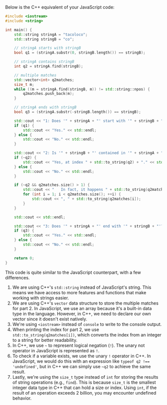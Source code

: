 Below is the C++ equivalent of your JavaScript code:
```cpp
#include <iostream>
#include <string>

int main() {
    std::string stringA = "tacoloco";
    std::string stringB = "co";

    // stringA starts with stringB
    bool q1 = (stringA.substr(0, stringB.length()) == stringB);

    // stringA contains stringB
    int q2 = stringA.find(stringB);

    // multiple matches
    std::vector<int> q2matches;
    size_t m;
    while ((m = stringA.find(stringB, m)) != std::string::npos) {
        q2matches.push_back(m);
    }

    // stringA ends with stringB
    bool q3 = (stringA.substr(-stringB.length()) == stringB);

    std::cout << "1: Does '" + stringA + "' start with '" + stringB + "'? ";
    if (q1) {
        std::cout << "Yes." << std::endl;
    } else {
        std::cout << "No." << std::endl;
    }

    std::cout << "2: Is '" + stringB + "' contained in '" + stringA + "'? ";
    if (~q2) {
        std::cout << "Yes, at index " + std::to_string(q2) + "." << std::endl;
    } else {
        std::cout << "No." << std::endl;
    }

    if (~q2 && q2matches.size() > 1) {
        std::cout << "   In fact, it happens " + std::to_string(q2matches.size()) + " times within '" + stringA + "', at index" + ((q2matches.size() > 1) ? "es" : "") + " " + std::to_string(q2matches[0]) + ".";
        for (int i = 1; i < q2matches.size(); ++i) {
            std::cout << ", " + std::to_string(q2matches[i]);
        }
    }

    std::cout << std::endl;

    std::cout << "3: Does '" + stringA + "' end with '" + stringB + "'? ";
    if (q3) {
        std::cout << "Yes." << std::endl;
    } else {
        std::cout << "No." << std::endl;
    }

    return 0;
}
```
This code is quite similar to the JavaScript counterpart, with a few differences.

1. We are using C++'s `std::string` instead of JavaScript's string. This means we have access to more features and functions that make working with strings easier.
2. We are using C++'s `vector` data structure to store the multiple matches for part 2. In JavaScript, we use an array because it's a built-in data type in the language. However, in C++, we need to declare our own vector since it doesn't exist natively.
3. We're using `<iostream>` instead of `console` to write to the console output.
4. When printing the index for part 2, we use `std::to_string(q2matches[i])`, which converts the index from an integer to a string for better readability.
5. In C++, we use `~` to represent logical negation (`!`). The unary not operator in JavaScript is represented as `!`.
6. To check if a variable exists, we use the unary `!` operator in C++. In JavaScript, we would do this with an expression like `typeof q2 !== 'undefined'`, but in C++ we can simply use `~q2` to achieve the same result. 
7. Lastly, we're using the `size_t` type instead of `int` for storing the results of string operations (e.g., `find`). This is because `size_t` is the smallest integer data type in C++ that can hold a size or index. Using `int`, if the result of an operation exceeds 2 billion, you may encounter undefined behavior.
